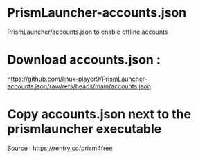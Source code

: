 # PrismLauncher-accounts.json
PrismLauncher/accounts.json to enable offline accounts
# Download accounts.json :
https://github.com/linux-player9/PrismLauncher-accounts.json/raw/refs/heads/main/accounts.json
# Copy accounts.json next to the prismlauncher executable
Source :
https://rentry.co/prism4free
